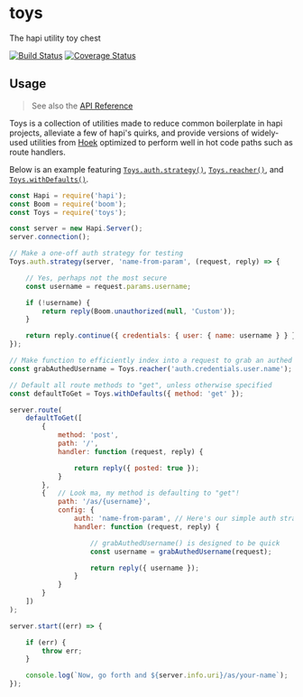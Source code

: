 # toys

The hapi utility toy chest

[![Build Status](https://travis-ci.org/devinivy/toys.svg?branch=master)](https://travis-ci.org/devinivy/toys) [![Coverage Status](https://coveralls.io/repos/devinivy/toys/badge.svg?branch=master&service=github)](https://coveralls.io/github/devinivy/toys?branch=master)

## Usage
> See also the [API Reference](API.md)

Toys is a collection of utilities made to reduce common boilerplate in hapi projects, alleviate a few of hapi's quirks, and provide versions of widely-used utilities from [Hoek](https://github.com/hapijs/hoek) optimized to perform well in hot code paths such as route handlers.

Below is an example featuring [`Toys.auth.strategy()`](API.md#toysauthstrategyserver-name-authenticate), [`Toys.reacher()`](API.md#toysreacherchain-options), and [`Toys.withDefaults()`](API.md#toyswithdefaultsdefaults-isNullOverride).

```js
const Hapi = require('hapi');
const Boom = require('boom');
const Toys = require('toys');

const server = new Hapi.Server();
server.connection();

// Make a one-off auth strategy for testing
Toys.auth.strategy(server, 'name-from-param', (request, reply) => {

    // Yes, perhaps not the most secure
    const username = request.params.username;

    if (!username) {
        return reply(Boom.unauthorized(null, 'Custom'));
    }

    return reply.continue({ credentials: { user: { name: username } } });
});

// Make function to efficiently index into a request to grab an authed user's name
const grabAuthedUsername = Toys.reacher('auth.credentials.user.name');

// Default all route methods to "get", unless otherwise specified
const defaultToGet = Toys.withDefaults({ method: 'get' });

server.route(
    defaultToGet([
        {
            method: 'post',
            path: '/',
            handler: function (request, reply) {

                return reply({ posted: true });
            }
        },
        {   // Look ma, my method is defaulting to "get"!
            path: '/as/{username}',
            config: {
                auth: 'name-from-param', // Here's our simple auth strategy
                handler: function (request, reply) {

                    // grabAuthedUsername() is designed to be quick
                    const username = grabAuthedUsername(request);

                    return reply({ username });
                }
            }
        }
    ])
);

server.start((err) => {

    if (err) {
        throw err;
    }

    console.log(`Now, go forth and ${server.info.uri}/as/your-name`);
});
```
